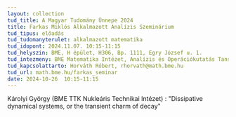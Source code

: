 ```yaml
---
layout: collection
tud_title: A Magyar Tudomány Ünnepe 2024
title: Farkas Miklós Alkalmazott Analízis Szeminárium
tud_tipus: előadás
tud_tudomanyterulet: alkalmazott matematika
tud_idopont: 2024.11.07. 10:15-11:15
tud_helyszin: BME, H épület, H306, Bp. 1111, Egry József u. 1. 
tud_intezmeny: BME Matematika Intézet, Analízis és Operációkutatás Tanszék, HUN-REN Numerikus Analízis és Nagy Hálózatok Kutatócsoport 
tud_kapcsolattarto: Horváth Róbert, rhorvath@math.bme.hu
tud_url: math.bme.hu/farkas_seminar
date: 2024-10-26  10:15-11:15
---
```

Károlyi György (BME TTK Nukleáris Technikai Intézet) : "Dissipative dynamical systems, or the transient charm of decay"